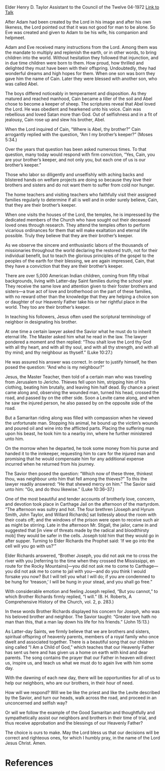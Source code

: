 Elder Henry D. Taylor
Assistant to the Council of the Twelve
04-1972
[Link to Talk](https://www.churchofjesuschrist.org/study/general-conference/1972/04/am-i-my-brothers-keeper?lang=eng)

After Adam had been created by the Lord in his image and after his own likeness, the Lord pointed out that it was not good for man to be alone. So Eve was created and given to Adam to be his wife, his companion and helpmeet.

Adam and Eve received many instructions from the Lord. Among them was the mandate to multiply and replenish the earth, or in other words, to bring children into the world. Without hesitation they followed that injunction, and in due time children were born to them. How proud, how thrilled and delighted they must have been with their offspring. Undoubtedly, they had wonderful dreams and high hopes for them. When one son was born they gave him the name of Cain. Later they were blessed with another son, who was called Abel.

The boys differed noticeably in temperament and disposition. As they matured and reached manhood, Cain became a tiller of the soil and Abel chose to become a keeper of sheep. The scriptures reveal that Abel loved the Lord. He was obedient and hearkened unto his voice. Cain was rebellious and loved Satan more than God. Out of selfishness and in a fit of jealousy, Cain rose up and slew his brother, Abel.

When the Lord inquired of Cain, “Where is Abel, thy brother?” Cain arrogantly replied with the question, “Am I my brother’s keeper?” (Moses 5:34.)

Over the years that question has been asked numerous times. To that question, many today would respond with firm conviction, “Yes, Cain, you are your brother’s keeper, and not only you, but each one of us is our brother’s keeper.”

Those who labor so diligently and unselfishly with aching backs and blistered hands on welfare projects are doing so because they love their brothers and sisters and do not want them to suffer from cold nor hunger.

The home teachers and visiting teachers who faithfully visit their assigned families regularly to determine if all is well and in order surely believe, Cain, that they are their brother’s keeper.

When one visits the houses of the Lord, the temples, he is impressed by the dedicated members of the Church who have sought out their deceased loved ones through research. They attend the temples often to perform vicarious ordinances for them that will make exaltation and eternal life possible. Truly they believe that they are their brother’s keeper.

As we observe the sincere and enthusiastic labors of the thousands of missionaries throughout the world declaring the restored truth, not for their individual benefit, but to teach the glorious principles of the gospel to the peoples of the earth for their blessing, we are again impressed, Cain, that they have a conviction that they are their brother’s keeper.

There are over 5,000 American Indian children, coming from fifty tribal backgrounds, living with Latter-day Saint families during the school year. They receive the same love and attention given to their foster brothers and sisters—a true act of love and brotherhood on the part of these families, with no reward other than the knowledge that they are helping a choice son or daughter of our Heavenly Father take his or her rightful place in the world. They too are their brother’s keeper.

In teaching his followers, Jesus often used the scriptural terminology of neighbor in designating his brother.

At one time a certain lawyer asked the Savior what he must do to inherit eternal life. The Master asked him what he read in the law. The lawyer pondered a moment and then replied: “Thou shalt love the Lord thy God with all thy heart, and with all thy soul, and with all thy strength, and with all thy mind; and thy neighbour as thyself.” (Luke 10:27.)

He was assured his answer was correct. In order to justify himself, he then posed the question: “And who is my neighbour?”

Jesus, the Master Teacher, then told of a certain man who was traveling from Jerusalem to Jericho. Thieves fell upon him, stripping him of his clothing, beating him brutally, and leaving him half dead. By chance a priest came along and, observing the wounded man, turned his head, crossed the road, and passed by on the other side. Soon a Levite came along, and when he saw the injured person, he also passed by on the opposite side of the road.

But a Samaritan riding along was filled with compassion when he viewed the unfortunate man. Stopping his animal, he bound up the victim’s wounds and poured oil and wine into the afflicted parts. Placing the suffering man upon his beast, he took him to a nearby inn, where he further ministered unto him.

On the morrow when he departed, he took some money from his purse and handed it to the innkeeper, requesting him to care for the injured man and promising that he would compensate him for any additional expense incurred when he returned from his journey.

The Savior then posed the question: “Which now of these three, thinkest thou, was neighbour unto him that fell among the thieves?” To this the lawyer readily answered: “He that shewed mercy on him.” The Savior said unto him: “Go, and do thou likewise.” (Luke 10:36–37.)

One of the most beautiful and tender accounts of brotherly love, concern, and devotion took place in Carthage Jail on the afternoon of the martyrdom. “The afternoon was sultry and hot. The four brethren [Joseph and Hyrum Smith, John Taylor, and Willard Richards] sat listlessly about the room with their coats off; and the windows of the prison were open to receive such air as might be stirring. Late in the afternoon Mr. Stigall, the jailor, came in and suggested that [in view of threats made by the radical and bloodthirsty mob] they would be safer in the cells. Joseph told him that they would go in after supper. Turning to Elder Richards the Prophet said: ‘If we go into the cell will you go with us?’”

Elder Richards answered, “Brother Joseph, you did not ask me to cross the river with you [referring to the time when they crossed the Mississippi, en route for the Rocky Mountains]—you did not ask me to come to Carthage—you did not ask me to come to jail with you—and do you think I would forsake you now? But I will tell you what I will do; if you are condemned to be hung for ‘treason,’ I will be hung in your stead, and you shall go free.”

With considerable emotion and feeling Joseph replied, “But you cannot,” to which Brother Richards firmly replied, “I will.” (B. H. Roberts, A Comprehensive History of the Church, vol. 2, p. 283.)

In these words Brother Richards displayed his concern for Joseph, who was his beloved brother and neighbor. The Savior taught: “Greater love hath no man than this, that a man lay down his life for his friends.” (John 15:13.)

As Latter-day Saints, we firmly believe that we are brothers and sisters, spiritual offspring of heavenly parents, members of a royal family who once dwelt and associated together. There is a beautiful song that our children sing called “I Am a Child of God,” which teaches that our Heavenly Father has sent us here and has given us a home on earth with kind and dear parents. The song contains the prayer that our Father in heaven will direct us, inspire us, and teach us what we must do to again live with him some day.

With the dawning of each new day, there will be opportunities for all of us to help our neighbors, who are our brothers, in their hour of need.

How will we respond? Will we be like the priest and like the Levite described by the Savior, and turn our heads, walk across the road, and proceed in an unconcerned and selfish way?

Or will we follow the example of the Good Samaritan and thoughtfully and sympathetically assist our neighbors and brothers in their time of trial, and thus receive approbation and the blessings of our Heavenly Father?

The choice is ours to make. May the Lord bless us that our decisions will be correct and righteous ones, for which I humbly pray, in the name of the Lord Jesus Christ. Amen.

# References
